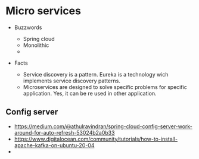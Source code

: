 # Micro services

  - Buzzwords 
    - Spring cloud
    - Monolithic
    - 
    
  - Facts
    - Service discovery is a pattern. Eureka is a technology wich implements service discovery patterns.
    - Microservices are designed to solve specific problems for specific application. Yes, it can be re used in other application.


## Config server
  - https://medium.com/@athulravindran/spring-cloud-config-server-work-around-for-auto-refresh-53024b2a0b33
  - https://www.digitalocean.com/community/tutorials/how-to-install-apache-kafka-on-ubuntu-20-04
  - 
